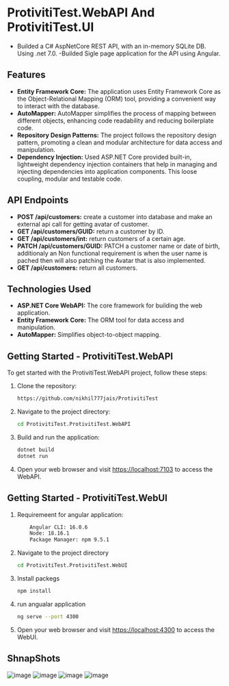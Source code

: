 # ProtivitiTest.WebAPI And ProtivitiTest.UI

- Builded a C# AspNetCore REST API, with an in-memory SQLite DB. Using .net 7.0.
-Builded Sigle page application for the API using Angular.

## Features 

- **Entity Framework Core:** The application uses Entity Framework Core as the Object-Relational Mapping (ORM) tool, providing a convenient way to interact with the database.
- **AutoMapper:** AutoMapper simplifies the process of mapping between different objects, enhancing code readability and reducing boilerplate code.
- **Repository Design Patterns:** The project follows the repository design pattern, promoting a clean and modular architecture for data access and manipulation.
- **Dependency Injection:** Used ASP.NET Core provided  built-in, lightweight dependency injection containers that help in managing and injecting dependencies into application components. This loose coupling, modular and testable code.

## API Endpoints
- **POST /api/customers:** create a customer into database and make an external api call for getting avatar of customer.
- **GET /api/customers/GUID:** return a customer by ID.
- **GET /api/customers/int:** return customers of a certain age.
- **PATCH /api/customers/GUID:** PATCH a customer name or date of birth, additionaly an Non functional requirement is when the user name is pached then will also patching the Avatar that is also implemented.
- **GET /api/customers:** return all customers.


## Technologies Used
- **ASP.NET Core WebAPI:** The core framework for building the web application.
- **Entity Framework Core:** The ORM tool for data access and manipulation.
- **AutoMapper:** Simplifies object-to-object mapping.

## Getting Started - ProtivitiTest.WebAPI

To get started with the ProtivitiTest.WebAPI  project, follow these steps:

1. Clone the repository:

    ```bash
    https://github.com/nikhil777jais/ProtivitiTest
    ```

2. Navigate to the project directory:

    ```bash
    cd ProtivitiTest.ProtivitiTest.WebAPI
    ```
3. Build and run the application:

    ```bash
    dotnet build
    dotnet run
    ```

4. Open your web browser and visit [https://localhost:7103](https://localhost:7103) to access the WebAPI.

## Getting Started -  ProtivitiTest.WebUI

1. Requiremeent for angular application:
    ```bash
        Angular CLI: 16.0.6
        Node: 18.16.1
        Package Manager: npm 9.5.1
    ```
    
3. Navigate to the project directory

    ```bash
    cd ProtivitiTest.ProtivitiTest.WebUI
    ```
4. Install packegs
    ```bash
    npm install
    ```
5. run angualar application
     ```bash
    ng serve --port 4300
    ```

6. Open your web browser and visit [https://localhost:4300](https://localhost:4300) to access the WebUI.

## ShnapShots
![image](https://github.com/user-attachments/assets/c973863f-ee1c-419f-b968-7a192f7ee037)
![image](https://github.com/user-attachments/assets/2b5b1c32-466f-491b-bd51-59a6e7c9ad83)
![image](https://github.com/user-attachments/assets/c4fb1fa5-8e6a-408d-95ef-46351d115f39)
![image](https://github.com/user-attachments/assets/0e48383e-afd5-437d-b082-5db7e027a65e)



